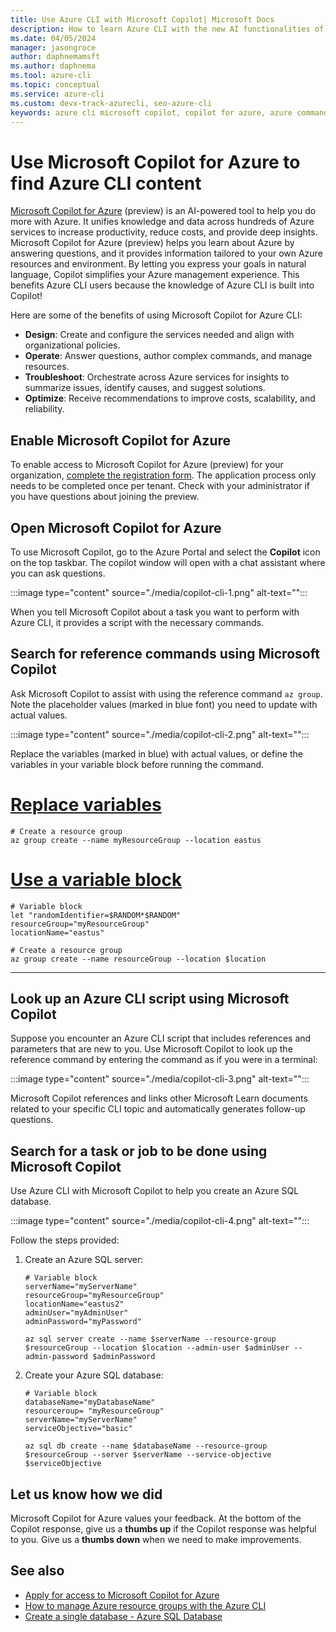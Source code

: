 ```yaml
---
title: Use Azure CLI with Microsoft Copilot| Microsoft Docs
description: How to learn Azure CLI with the new AI functionalities of Microsoft Copilot.
ms.date: 04/05/2024
manager: jasongroce
author: daphnemamsft
ms.author: daphnema
ms.tool: azure-cli
ms.topic: conceptual
ms.service: azure-cli
ms.custom: devx-track-azurecli, seo-azure-cli
keywords: azure cli microsoft copilot, copilot for azure, azure command line
---
```


# Use Microsoft Copilot for Azure to find Azure CLI content

[Microsoft Copilot for Azure](https://aka.ms/MicrosoftCopilotforAzureDocs) (preview) is an AI-powered tool to help you do more with Azure. It unifies knowledge and data across hundreds of Azure services to increase productivity, reduce costs, and provide deep insights. Microsoft Copilot for Azure (preview) helps you learn about Azure by answering questions, and it provides information tailored to your own Azure resources and environment. By letting you express your goals in natural language, Copilot simplifies your Azure management experience. This benefits Azure CLI users because the knowledge of Azure CLI is built into Copilot!

Here are some of the benefits of using Microsoft Copilot for Azure CLI:

- **Design**: Create and configure the services needed and align with organizational policies.
- **Operate**: Answer questions, author complex commands, and manage resources.
- **Troubleshoot**: Orchestrate across Azure services for insights to summarize issues, identify causes, and suggest solutions.
- **Optimize**: Receive recommendations to improve costs, scalability, and reliability.

## Enable Microsoft Copilot for Azure

To enable access to Microsoft Copilot for Azure (preview) for your organization, [complete the registration form](https://aka.ms/MSCopilotforAzurePreviewRequest). The application process only needs to be completed once per tenant. Check with your administrator if you have questions about joining the preview.

## Open Microsoft Copilot for Azure

To use Microsoft Copilot, go to the Azure Portal and select the **Copilot** icon on the top taskbar. The copilot window will open with a chat assistant where you can ask questions.

:::image type="content" source="./media/copilot-cli-1.png" alt-text="<Copilot on Azure portal>":::

When you tell Microsoft Copilot about a task you want to perform with Azure CLI, it provides a script with the necessary commands. 

## Search for reference commands using Microsoft Copilot

Ask Microsoft Copilot to assist with using the reference command `az group`. Note the placeholder values (marked in blue font) you need to update with actual values.

:::image type="content" source="./media/copilot-cli-2.png" alt-text="<Reference command>":::

Replace the variables (marked in blue) with actual values, or define the variables in your variable block before running the command.

# [Replace variables](#tab/define)

```azurecli-interactive
# Create a resource group
az group create --name myResourceGroup --location eastus
```

# [Use a variable block](#tab/variableblock)

```azurecli-interactive
# Variable block
let "randomIdentifier=$RANDOM*$RANDOM"
resourceGroup="myResourceGroup"
locationName="eastus"

# Create a resource group
az group create --name resourceGroup --location $location
```

***

## Look up an Azure CLI script using Microsoft Copilot

Suppose you encounter an Azure CLI script that includes references and parameters that are new to you. Use Microsoft Copilot to look up the reference command by entering the command as if you were in a terminal: 

:::image type="content" source="./media/copilot-cli-3.png" alt-text="<Looking up a script>":::

Microsoft Copilot references and links other Microsoft Learn documents related to your specific CLI topic and automatically generates follow-up questions. 

## Search for a task or job to be done using Microsoft Copilot

Use Azure CLI with Microsoft Copilot to help you create an Azure SQL database.

:::image type="content" source="./media/copilot-cli-4.png" alt-text="<Use Azure service>":::

Follow the steps provided:

1. Create an Azure SQL server:

   ```azurecli-interactive
   # Variable block
   serverName="myServerName"
   resourceGroup="myResourceGroup"
   locationName="eastus2"
   adminUser="myAdminUser"
   adminPassword="myPassword"

   az sql server create --name $serverName --resource-group $resourceGroup --location $location --admin-user $adminUser --admin-password $adminPassword
   ```

1. Create your Azure SQL database:

   ```azurecli-interactive
   # Variable block
   databaseName="myDatabaseName"
   resourceroup= "myResourceGroup"
   serverName="myServerName"
   serviceObjective="basic"

   az sql db create --name $databaseName --resource-group $resourceGroup --server $serverName --service-objective $serviceObjective
   ```

## Let us know how we did

Microsoft Copilot for Azure values your feedback. At the bottom of the Copilot response, give us a **thumbs up** if the Copilot response was helpful to you.  Give us a **thumbs down** when we need to make improvements. 

## See also

* [Apply for access to Microsoft Copilot for Azure](https://azure.microsoft.com/products/copilot#Usecases)
* [How to manage Azure resource groups with the Azure CLI](./manage-azure-groups-azure-cli.md)
* [Create a single database - Azure SQL Database](/azure/azure-sql/database/single-database-create-quickstart#tabs=azure-cli)
